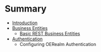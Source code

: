 # Summary

* [Introduction](README.md)
* [Business Entities](business_entities.md)
   * [Basic REST Business Entities](basic_rest_business_entities.md)
* [Authentication](authentication.md)
   * Configuring OERealm Authentication

